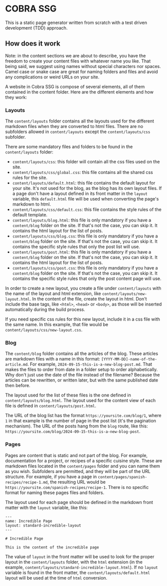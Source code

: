 # COBRA SSG

This is a static page generator written from scratch with a test driven development (TDD) approach.

## How does it work

Note: in the content sections we are about to describe, you have the freedom to create your content files with whatever name you like. That being said, we suggest using names without special characters nor spaces. Camel case or snake case are great for naming folders and files and avoid any complications or weird URLs on your site.

A website in Cobra SSG is compose of several elements, all of them contained in the content folder. Here are the different elements and how they work:

### Layouts

The `content/layouts` folder contains all the layouts used for the different markdown files when they are converted to html files. There are no subfolders allowed in `content/layouts` except the `content/layouts/css` subfolder.

There are some mandatory files and folders to be found in the `content/layouts` folder:

- `content/layouts/css`: this folder will contain all the css files used on the site.
- `content/layouts/css/global.css`: this file contains all the shared css rules for the site.
- `content/layouts/default.html`: this file contains the default layout for your site. It's not used for the blog, as the blog has its own layout files. If a page don't have a layout defined in its front matter in the `layout` variable, this `default.html` file will be used when converting the page's markdown to html.
- `content/layouts/css/default.css`: this file contains the style rules of the default template.
- `content/layouts/blog.html`: this file is only mandatory if you have a `content/blog` folder on the site. If that's not the case, you can skip it. It contains the html layout for the list of posts.
- `content/layouts/css/blog.css`: this file is only mandatory if you have a `content/blog` folder on the site. If that's not the case, you can skip it. It contains the specific style rules that only the post list will use.
- `content/layouts/post.html`: this file is only mandatory if you have a `content/blog` folder on the site. If that's not the case, you can skip it. It contains the html layout for the list of posts.
- `content/layouts/css/post.css`: this file is only mandatory if you have a `content/blog` folder on the site. If that's not the case, you can skip it. It contains the specific style rules that only the post content page will use.

In order to create a new layout, you create a file under `content/layouts` with the name of the layout and html extension, like `content/layouts/new-layout.html`. In the content of the file, create the layout in html. Don't include the base tags, like `<html>`, `<head>` or `<body>`, as those will be inserted automatically during the build process.

If you need specific css rules for this new layout, include it in a css file with the same name. In this example, that file would be `content/layouts/css/new-layout.css`.

### Blog

The `content/blog` folder contains all the articles of the blog. These articles are markdown files with a name in this format: `[YYYY-MM-DD]-name-of-the-article.md`. For example, `2024-09-15-this-is-a-new-blog-post.md`. That makes the files to order from date in a folder setup to order alphabetically. Why don't just use the date of the file instead of the filename? Because the articles can be rewritten, or written later, but with the same published date then before.

The layout used for the list of these files is the one defined in `content/layouts/blog.html`. The layout used for the content view of each file is defined in `content/layouts/post.html`.

The URL of the blog list has the format `https://yoursite.com/blog/1`, where `1` in that example is the number of page in the post list (it's the pagination mechanism). The URL of the posts hang from the `blog` route, like this: `https://yoursite.com/blog/2024-09-15-this-is-a-new-blog-post`.

### Pages

Pages are content that is static and not part of the blog. For example, documentation for a project, or recipes of a specific cuisine style. These are markdown files located in the `content/pages` folder and you can name them as you wish. Subfolders are permitted, and they will be part of the URL structure. For example, if you have a page in `content/pages/spanish-recipes/recipe-1.md`, the resulting URL would be `https://yoursite.com/spanish-recipes/recipe-1`. There is no specific format for naming these pages files and folders.

The layout used for each page should be defined in the markdown front matter with the `layout` variable, like this:

```
---
name: Incredible Page
layout: standard-incredible-layout
---

# Incredible Page

This is the content of the incredible page
```

The value of `layout` in the front matter will be used to look for the proper layout in the `content/layouts` folder, with the `html` extension (in the example, `content/layouts/standard-incredible-layout.html`). If no `layout` variable is found in the front matter, the `content/layouts/default.html` layout will be used at the time of `html` conversion.